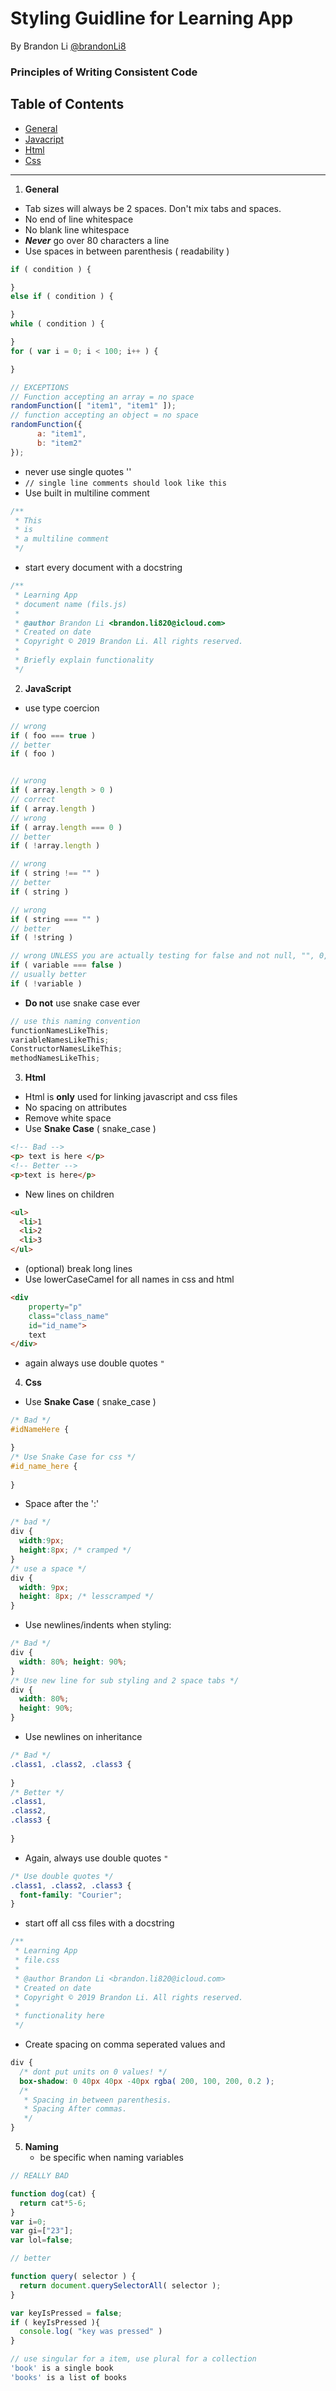 <!--  README.md
      Learning App
      Created by Brandon Li on 2/7/19.
      Copyright © 2019 Brandon Li. All rights reserved. 
-->
Styling Guidline for Learning App
=======
By Brandon Li [@brandonLi8](https://github.com/brandonLi8)

### Principles of Writing Consistent Code
## Table of Contents
 * [General](#general)
 * [Javacript](#JS)
 * [Html](#HTML)
 * [Css](#CSS)
 
-----------------------------------------------

1. <a name="general"><strong>General</strong></a>
  - Tab sizes will always be 2 spaces. Don't mix tabs and spaces.
  - No end of line whitespace
  - No blank line whitespace
  - ***Never*** go over 80 characters a line 
  - Use spaces in between parenthesis ( readability )
```javascript
if ( condition ) {

}
else if ( condition ) {

}
while ( condition ) {

}
for ( var i = 0; i < 100; i++ ) {

}

// EXCEPTIONS
// Function accepting an array = no space
randomFunction([ "item1", "item1" ]);
// function accepting an object = no space
randomFunction({
      a: "item1",
      b: "item2"
});
```
  - never use single quotes ''
  -  `// single line comments should look like this`
  -  Use built in multiline comment
```javascript
/**
 * This 
 * is 
 * a multiline comment
 */
```
- start every document with a docstring
```javascript
/**
 * Learning App
 * document name (fils.js)
 *
 * @author Brandon Li <brandon.li820@icloud.com> 
 * Created on date
 * Copyright © 2019 Brandon Li. All rights reserved.
 *
 * Briefly explain functionality
 */
```
2. <a name="JS"><strong>JavaScript</strong></a>
  - use type coercion
```javascript
// wrong
if ( foo === true ) 
// better
if ( foo ) 


// wrong
if ( array.length > 0 )
// correct
if ( array.length )
// wrong
if ( array.length === 0 )
// better
if ( !array.length )

// wrong
if ( string !== "" )
// better
if ( string )

// wrong
if ( string === "" )
// better
if ( !string )

// wrong UNLESS you are actually testing for false and not null, "", 0, or undefined
if ( variable === false )
// usually better
if ( !variable )
```
  - **Do not** use snake case ever
```javascript
// use this naming convention
functionNamesLikeThis;
variableNamesLikeThis;
ConstructorNamesLikeThis;
methodNamesLikeThis;
```

3. <a name="HTML"><strong>Html</strong></a>
  - Html is **only** used for linking javascript and css files
  - No spacing on attributes
  - Remove white space
  - Use **Snake Case** ( snake_case )
```html
<!-- Bad --> 
<p> text is here </p>
<!-- Better --> 
<p>text is here</p>

```
  - New lines on children
```html
<ul>
  <li>1
  <li>2
  <li>3
</ul>
```
  - (optional) break long lines
  - Use lowerCaseCamel for all names in css and html
```html
<div
    property="p"
    class="class_name"
    id="id_name">
    text
</div>
```
  - again always use double quotes `"`
  
4. <a name="CSS"><strong>Css</strong></a>
  - Use **Snake Case** ( snake_case )
```css
/* Bad */
#idNameHere {

}
/* Use Snake Case for css */
#id_name_here {
 
}
```
  - Space after the ':'
  ```css
  /* bad */
  div { 
    width:9px;
    height:8px; /* cramped */
  }
  /* use a space */
  div { 
    width: 9px;
    height: 8px; /* lesscramped */
  }
  ```
  - Use newlines/indents when styling:
```css
/* Bad */
div {
  width: 80%; height: 90%;
}
/* Use new line for sub styling and 2 space tabs */
div {
  width: 80%; 
  height: 90%;
}
```
  - Use newlines on inheritance
```css
/* Bad */
.class1, .class2, .class3 {
  
}
/* Better */
.class1, 
.class2, 
.class3 {
  
}
```
  - Again, always use double quotes `"`
```css
/* Use double quotes */
.class1, .class2, .class3 {
  font-family: "Courier";
}
```
  - start off all css files with a docstring
```css 
/**
 * Learning App
 * file.css
 *
 * @author Brandon Li <brandon.li820@icloud.com> 
 * Created on date
 * Copyright © 2019 Brandon Li. All rights reserved.
 *
 * functionality here
 */
```
  - Create spacing on comma seperated values and
```css
div {
  /* dont put units on 0 values! */
  box-shadow: 0 40px 40px -40px rgba( 200, 100, 200, 0.2 );  
  /* 
   * Spacing in between parenthesis.
   * Spacing After commas.
   */
}
```


    
5. <a name="Naming"><strong>Naming</strong></a>
    - be specific when naming variables

```javascript
// REALLY BAD

function dog(cat) {
  return cat*5-6;
}
var i=0;
var gi=["23"];
var lol=false;

// better

function query( selector ) {
  return document.querySelectorAll( selector );
}

var keyIsPressed = false;
if ( keyIsPressed ){
  console.log( "key was pressed" )
}

// use singular for a item, use plural for a collection
'book' is a single book
'books' is a list of books

```

